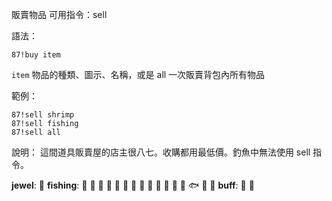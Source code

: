 販賣物品
可用指令：sell

語法：
```
87!buy item
```
`item` 物品的種類、圖示、名稱，或是 all 一次販賣背包內所有物品

範例：
```
87!sell shrimp
87!sell fishing
87!sell all
```
說明：
這間道具販賣屋的店主很八七。收購都用最低價。釣魚中無法使用 sell 指令。

**jewel**: :gem:
**fishing**: :penguin: :whale: :whale2: :shark: :dolphin: :octopus: :crocodile: :crab: :duck: :turtle: :squid: :blowfish: :tropical_fish: :fish: :frog: :shrimp:
**buff**: :bug: :candy:
